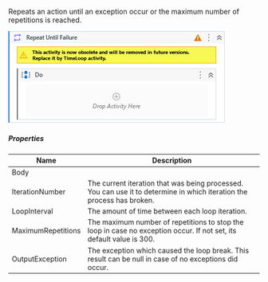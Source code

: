 Repeats an action until an exception occur or the maximum number of repetitions is reached.

![](../img/activities/RepeatUntilFailure.png)

##### Properties

|Name              |Description                                                                                                           |
|------------------|----------------------------------------------------------------------------------------------------------------------|
|Body              ||
|IterationNumber   |The current iteration that was being processed. You can use it to determine in which iteration the process has broken.|
|LoopInterval      |The amount of time between each loop iteration.                                                                       |
|MaximumRepetitions|The maximum number of repetitions to stop the loop in case no exception occur. If not set, its default value is 300.  |
|OutputException   |The exception which caused the loop break. This result can be null in case of no exceptions did occur.                |

